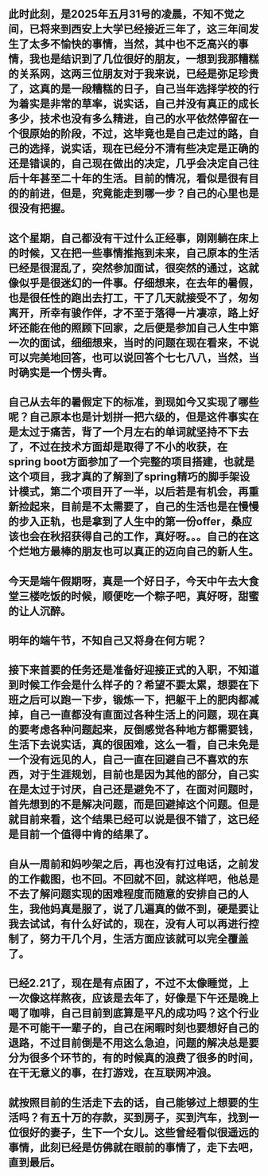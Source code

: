 ## 此时此刻，是2025年五月31号的凌晨，不知不觉之间，已将来到西安上大学已经接近三年了，这三年间发生了太多不愉快的事情，当然，其中也不乏高兴的事情，我也是结识到了几位很好的朋友，一想到我那糟糕的关系网，这两三位朋友对于我来说，已经是弥足珍贵了，这真的是一段糟糕的日子，自己当年选择学校的行为着实是非常的草率，说实话，自己并没有真正的成长多少，技术也没有多么精进，自己的水平依然停留在一个很原始的阶段，不过，这毕竟也是自己走过的路，自己的选择，说实话，现在已经分不清有些决定是正确的还是错误的，自己现在做出的决定，几乎会决定自己往后十年甚至二十年的生活。目前的情况，看似是很有目的的前进，但是，究竟能走到哪一步？自己的心里也是很没有把握。
## 这个星期，自己都没有干过什么正经事，刚刚躺在床上的时候，又在把一些事情推拖到未来，自己原本的生活已经是很混乱了，突然参加面试，很突然的通过，这就像似乎是很迷幻的一件事。仔细想来，在去年的暑假，也是很任性的跑出去打工，干了几天就接受不了，匆匆离开，所幸有骏作伴，才不至于落得一片凄凉，路上好坏还能在他的照顾下回家，之后便是参加自己人生中第一次的面试，细细想来，当时的问题在现在看来，不说可以完美地回答，也可以说回答个七七八八，当然，当时确实是一个愣头青。
## 自己从去年的暑假定下的标准，到现如今又实现了哪些呢？自己原本也是计划拼一把六级的，但是这件事实在是太过于痛苦，背了一个月左右的单词就坚持不下去了，不过在技术方面却是取得了不小的收获，在spring boot方面参加了一个完整的项目搭建，也就是这个项目，我才真的了解到了spring精巧的脚手架设计模式，第二个项目开了一半，以后若是有机会，再重新捡起来，目前是不太需要了，自己的生活也是在慢慢的步入正轨，也是拿到了人生中的第一份offer，桑应该也会在秋招获得自己的工作，真好呀。。。自己的在这个烂地方最棒的朋友也可以真正的迈向自己的新人生。
## 今天是端午假期呀，真是一个好日子，今天中午去大食堂三楼吃饭的时候，顺便吃一个粽子吧，真好呀，甜蜜的让人沉醉。
## 明年的端午节，不知自己又将身在何方呢？
## 接下来首要的任务还是准备好迎接正式的入职，不知道到时候工作会是什么样子的？希望不要太累，想要在下班之后可以跑一下步，锻炼一下，把躯干上的肥肉都减掉，自己一直都没有直面过各种生活上的问题，现在真的要考虑各种问题起来，反倒感觉各种地方都需要钱，生活下去说实话，真的很困难，这么一看，自己未免是一个没有远见的人，自己一直在回避自己不喜欢的东西，对于生涯规划，目前也是因为其他的部分，自己实在是太过于讨厌，自己还是避免不了，在面对问题时，首先想到的不是解决问题，而是回避掉这个问题。但是就目前来看，这个结果已经可以说是很不错了，这已经是目前一个值得中肯的结果了。
## 自从一周前和妈吵架之后，再也没有打过电话，之前发的工作截图，也不回。不回就不回，就这样吧，他总是不去了解问题实现的困难程度而随意的安排自己的人生，我他妈真是服了，说了几遍真的做不到，硬是要让我去试试，有什么好试的，现在，没有人可以再进行控制了，努力干几个月，生活方面应该就可以完全覆盖了。
## 已经2.21了，现在是有点困了，不过不太像睡觉，上一次像这样熬夜，应该是去年了，好像是下午还是晚上喝了咖啡，自己目前到底算是平凡的成功吗？这个行业是不可能干一辈子的，自己在闲暇时刻也要想好自己的退路，不过目前倒是不用这么急迫，问题的解决总是要分为很多个环节的，有的时候真的浪费了很多的时间，在干无意义的事，在打游戏，在互联网冲浪。
## 就按照目前的生活走下去的话，自己能够过上想要的生活吗？有五十万的存款，买到房子，买到汽车，找到一位很好的妻子，生下一个女儿。这些曾经看似很遥远的事情，此刻已经是仿佛就在眼前的事情了，走下去吧，直到最后。